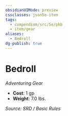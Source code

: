 ```yaml
---
obsidianUIMode: preview
cssclasses: json5e-item
tags:
  - compendium/src/5e/phb
  - item/gear
aliases:
  - Bedroll
dg-publish: true
---
```

# Bedroll
*Adventuring Gear*  

- **Cost**: 1 gp
- **Weight**: 7.0 lbs.

*Source: SRD / Basic Rules*